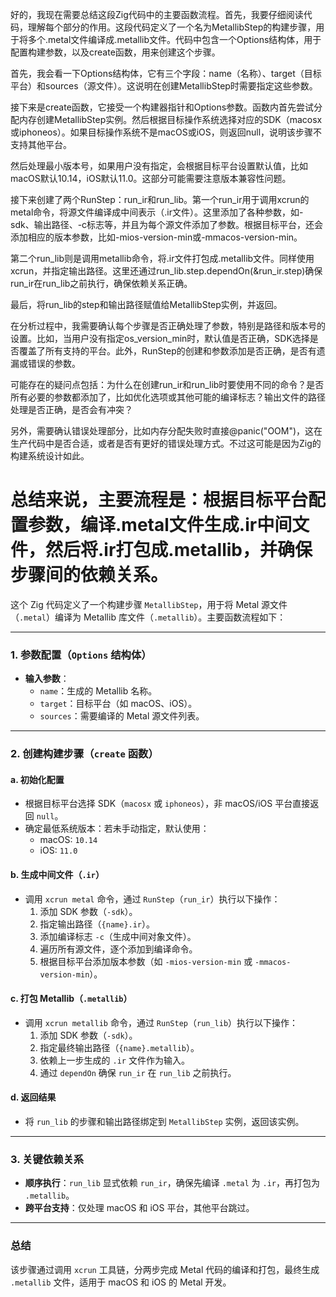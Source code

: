 好的，我现在需要总结这段Zig代码中的主要函数流程。首先，我要仔细阅读代码，理解每个部分的作用。这段代码定义了一个名为MetallibStep的构建步骤，用于将多个.metal文件编译成.metallib文件。代码中包含一个Options结构体，用于配置构建参数，以及create函数，用来创建这个步骤。

首先，我会看一下Options结构体，它有三个字段：name（名称）、target（目标平台）和sources（源文件）。这说明在创建MetallibStep时需要指定这些参数。

接下来是create函数，它接受一个构建器指针和Options参数。函数内首先尝试分配内存创建MetallibStep实例。然后根据目标操作系统选择对应的SDK（macosx或iphoneos）。如果目标操作系统不是macOS或iOS，则返回null，说明该步骤不支持其他平台。

然后处理最小版本号，如果用户没有指定，会根据目标平台设置默认值，比如macOS默认10.14，iOS默认11.0。这部分可能需要注意版本兼容性问题。

接下来创建了两个RunStep：run_ir和run_lib。第一个run_ir用于调用xcrun的metal命令，将源文件编译成中间表示（.ir文件）。这里添加了各种参数，如-sdk、输出路径、-c标志等，并且为每个源文件添加了参数。根据目标平台，还会添加相应的版本参数，比如-mios-version-min或-mmacos-version-min。

第二个run_lib则是调用metallib命令，将.ir文件打包成.metallib文件。同样使用xcrun，并指定输出路径。这里还通过run_lib.step.dependOn(&run_ir.step)确保run_ir在run_lib之前执行，确保依赖关系正确。

最后，将run_lib的step和输出路径赋值给MetallibStep实例，并返回。

在分析过程中，我需要确认每个步骤是否正确处理了参数，特别是路径和版本号的设置。比如，当用户没有指定os_version_min时，默认值是否正确，SDK选择是否覆盖了所有支持的平台。此外，RunStep的创建和参数添加是否正确，是否有遗漏或错误的参数。

可能存在的疑问点包括：为什么在创建run_ir和run_lib时要使用不同的命令？是否所有必要的参数都添加了，比如优化选项或其他可能的编译标志？输出文件的路径处理是否正确，是否会有冲突？

另外，需要确认错误处理部分，比如内存分配失败时直接@panic("OOM")，这在生产代码中是否合适，或者是否有更好的错误处理方式。不过这可能是因为Zig的构建系统设计如此。

总结来说，主要流程是：根据目标平台配置参数，编译.metal文件生成.ir中间文件，然后将.ir打包成.metallib，并确保步骤间的依赖关系。
================================================
这个 Zig 代码定义了一个构建步骤 `MetallibStep`，用于将 Metal 源文件（`.metal`）编译为 Metallib 库文件（`.metallib`）。主要函数流程如下：

---

### **1. 参数配置（`Options` 结构体）**
- **输入参数**：  
  - `name`：生成的 Metallib 名称。  
  - `target`：目标平台（如 macOS、iOS）。  
  - `sources`：需要编译的 Metal 源文件列表。

---

### **2. 创建构建步骤（`create` 函数）**
#### **a. 初始化配置**
- 根据目标平台选择 SDK（`macosx` 或 `iphoneos`），非 macOS/iOS 平台直接返回 `null`。  
- 确定最低系统版本：若未手动指定，默认使用：  
  - macOS: `10.14`  
  - iOS: `11.0`

#### **b. 生成中间文件（`.ir`）**
- 调用 `xcrun metal` 命令，通过 `RunStep`（`run_ir`）执行以下操作：  
  1. 添加 SDK 参数（`-sdk`）。  
  2. 指定输出路径（`{name}.ir`）。  
  3. 添加编译标志 `-c`（生成中间对象文件）。  
  4. 遍历所有源文件，逐个添加到编译命令。  
  5. 根据目标平台添加版本参数（如 `-mios-version-min` 或 `-mmacos-version-min`）。

#### **c. 打包 Metallib（`.metallib`）**
- 调用 `xcrun metallib` 命令，通过 `RunStep`（`run_lib`）执行以下操作：  
  1. 添加 SDK 参数（`-sdk`）。  
  2. 指定最终输出路径（`{name}.metallib`）。  
  3. 依赖上一步生成的 `.ir` 文件作为输入。  
  4. 通过 `dependOn` 确保 `run_ir` 在 `run_lib` 之前执行。

#### **d. 返回结果**
- 将 `run_lib` 的步骤和输出路径绑定到 `MetallibStep` 实例，返回该实例。

---

### **3. 关键依赖关系**
- **顺序执行**：`run_lib` 显式依赖 `run_ir`，确保先编译 `.metal` 为 `.ir`，再打包为 `.metallib`。  
- **跨平台支持**：仅处理 macOS 和 iOS 平台，其他平台跳过。

---

### **总结**
该步骤通过调用 `xcrun` 工具链，分两步完成 Metal 代码的编译和打包，最终生成 `.metallib` 文件，适用于 macOS 和 iOS 的 Metal 开发。